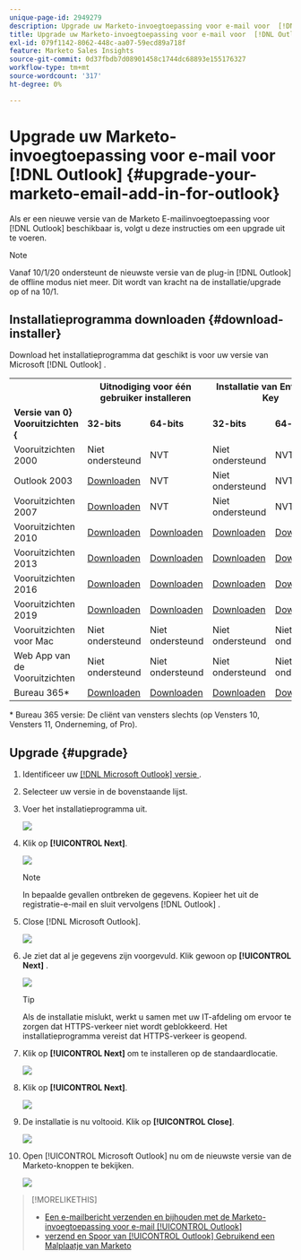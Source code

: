 ```yaml
---
unique-page-id: 2949279
description: Upgrade uw Marketo-invoegtoepassing voor e-mail voor  [!DNL Outlook]  - Marketo Docs - Productdocumentatie
title: Upgrade uw Marketo-invoegtoepassing voor e-mail voor  [!DNL Outlook]
exl-id: 079f1142-8062-448c-aa07-59ecd89a718f
feature: Marketo Sales Insights
source-git-commit: 0d37fbdb7d08901458c1744dc68893e155176327
workflow-type: tm+mt
source-wordcount: '317'
ht-degree: 0%

---
```


# Upgrade uw Marketo-invoegtoepassing voor e-mail voor [!DNL Outlook] {#upgrade-your-marketo-email-add-in-for-outlook}

Als er een nieuwe versie van de Marketo E-mailinvoegtoepassing voor [!DNL Outlook] beschikbaar is, volgt u deze instructies om een upgrade uit te voeren.

>[!NOTE]
>
>Vanaf 10/1/20 ondersteunt de nieuwste versie van de plug-in [!DNL Outlook] de offline modus niet meer. Dit wordt van kracht na de installatie/upgrade op of na 10/1.

## Installatieprogramma downloaden {#download-installer}

Download het installatieprogramma dat geschikt is voor uw versie van Microsoft [!DNL Outlook] .

<table> 
 <colgroup> 
  <col> 
  <col> 
  <col> 
  <col> 
  <col> 
 </colgroup> 
 <tbody> 
  <tr> 
   <th><br></th> 
   <th colspan="2">Uitnodiging voor één gebruiker installeren</th> 
   <th colspan="2">Installatie van Enterprise Key</th> 
  </tr> 
  <tr> 
   <td><strong><span class="dnl"> Versie van 0} Vooruitzichten {</span></strong></td> 
   <td><strong>32-bits</strong></td> 
   <td><strong>64-bits</strong></td> 
   <td><strong>32-bits</strong></td> 
   <td><strong>64-bits</strong></td> 
  </tr> 
  <tr> 
   <td><span class="dnl"> Vooruitzichten </span> 2000</td> 
   <td>Niet ondersteund</td> 
   <td>NVT</td> 
   <td>Niet ondersteund</td> 
   <td>NVT</td> 
  </tr> 
  <tr> 
   <td><span class="dnl">Outlook 2003</span></td> 
   <td><a href="https://munchkin.marketo.net/MarketoAddInSetup32.msi" rel="nofollow">Downloaden</a></td> 
   <td>NVT</td> 
   <td>Niet ondersteund</td> 
   <td>NVT</td> 
  </tr> 
  <tr> 
   <td><span class="dnl"> Vooruitzichten </span> 2007</td> 
   <td><a href="https://munchkin.marketo.net/MarketoAddInSetup32.msi" rel="nofollow">Downloaden</a></td> 
   <td>NVT</td> 
   <td>Niet ondersteund</td> 
   <td>NVT</td> 
  </tr> 
  <tr> 
   <td><span class="dnl"> Vooruitzichten </span> 2010</td> 
   <td><a href="https://munchkin.marketo.net/MarketoAddInSetup32.msi" rel="nofollow">Downloaden</a></td> 
   <td><a href="https://munchkin.marketo.net/MarketoAddInSetup64.msi" rel="nofollow">Downloaden</a></td> 
   <td><a href="https://munchkin.marketo.net/MarketoAddInSetup32.msi" rel="nofollow">Downloaden</a></td> 
   <td><a href="https://munchkin.marketo.net/MarketoAddInSetup64.msi" rel="nofollow">Downloaden</a></td> 
  </tr> 
  <tr> 
   <td><span class="dnl"> Vooruitzichten </span> 2013</td> 
   <td><a href="https://munchkin.marketo.net/MarketoAddInSetup32.msi" rel="nofollow">Downloaden</a></td> 
   <td><a href="https://munchkin.marketo.net/MarketoAddInSetup64.msi" rel="nofollow">Downloaden</a></td> 
   <td><a href="https://munchkin.marketo.net/MarketoAddInSetup32.msi" rel="nofollow">Downloaden</a></td> 
   <td><a href="https://munchkin.marketo.net/MarketoAddInSetup64.msi" rel="nofollow">Downloaden</a></td> 
  </tr> 
  <tr> 
   <td><span class="dnl"> Vooruitzichten </span> 2016</td> 
   <td><a href="https://munchkin.marketo.net/MarketoAddInSetup32.msi" rel="nofollow">Downloaden</a></td> 
   <td><a href="https://munchkin.marketo.net/MarketoAddInSetup64.msi" rel="nofollow">Downloaden</a></td> 
   <td><a href="https://munchkin.marketo.net/MarketoAddInSetup32.msi" rel="nofollow">Downloaden</a></td> 
   <td><a href="https://munchkin.marketo.net/MarketoAddInSetup64.msi" rel="nofollow">Downloaden</a></td> 
  </tr> 
  <tr> 
   <td colspan="1"><span class="dnl"> Vooruitzichten </span> 2019</td> 
   <td colspan="1"><a href="https://munchkin.marketo.net/MarketoAddInSetup32.msi" rel="nofollow">Downloaden</a></td> 
   <td colspan="1"><a href="https://munchkin.marketo.net/MarketoAddInSetup64.msi" rel="nofollow">Downloaden</a></td> 
   <td colspan="1"><a href="https://munchkin.marketo.net/MarketoAddInSetup32.msi" rel="nofollow">Downloaden</a></td> 
   <td colspan="1"><a href="https://munchkin.marketo.net/MarketoAddInSetup64.msi" rel="nofollow">Downloaden</a></td> 
  </tr> 
  <tr> 
   <td><span class="dnl"> Vooruitzichten </span> voor Mac</td> 
   <td>Niet ondersteund</td> 
   <td>Niet ondersteund</td> 
   <td>Niet ondersteund</td> 
   <td>Niet ondersteund</td> 
  </tr> 
  <tr> 
   <td colspan="1"><span class="dnl"> Web App van de Vooruitzichten </span></td> 
   <td colspan="1">Niet ondersteund</td> 
   <td colspan="1">Niet ondersteund</td> 
   <td colspan="1">Niet ondersteund</td> 
   <td colspan="1">Niet ondersteund</td> 
  </tr> 
  <tr> 
   <td colspan="1"><span class="dnl"> Bureau </span> 365*</td> 
   <td colspan="1"><a href="https://munchkin.marketo.net/MarketoAddInSetup32.msi" rel="nofollow">Downloaden</a></td> 
   <td colspan="1"><a href="https://munchkin.marketo.net/MarketoAddInSetup64.msi" rel="nofollow">Downloaden</a></td> 
   <td colspan="1"><a href="https://munchkin.marketo.net/MarketoAddInSetup32.msi" rel="nofollow">Downloaden</a></td> 
   <td colspan="1"><a href="https://munchkin.marketo.net/MarketoAddInSetup64.msi" rel="nofollow">Downloaden</a></td> 
  </tr> 
 </tbody> 
</table>

&#42; Bureau 365 versie: De cliënt van vensters slechts (op Vensters 10, Vensters 11, Onderneming, of Pro).

## Upgrade {#upgrade}

1. Identificeer uw [[!DNL Microsoft Outlook]  versie ](https://support.microsoft.com/en-us/office/what-version-of-outlook-do-i-have-b3a9568c-edb5-42b9-9825-d48d82b2257c?ui=en-us&rs=en-us&ad=us).

1. Selecteer uw versie in de bovenstaande lijst.

1. Voer het installatieprogramma uit.

   ![](assets/image2014-9-23-16-3a53-3a56.png)

1. Klik op **[!UICONTROL Next]**.

   ![](assets/image2014-9-23-16-3a54-3a8.png)

   >[!NOTE]
   >
   >In bepaalde gevallen ontbreken de gegevens. Kopieer het uit de registratie-e-mail en sluit vervolgens [!DNL Outlook] .

1. Close [!DNL Microsoft Outlook].

   ![](assets/ent-key-close-outlook-hand.png)

1. Je ziet dat al je gegevens zijn voorgevuld. Klik gewoon op **[!UICONTROL Next]** .

   ![](assets/image2014-9-23-16-3a54-3a40.png)

   >[!TIP]
   >
   >Als de installatie mislukt, werkt u samen met uw IT-afdeling om ervoor te zorgen dat HTTPS-verkeer niet wordt geblokkeerd. Het installatieprogramma vereist dat HTTPS-verkeer is geopend.

1. Klik op **[!UICONTROL Next]** om te installeren op de standaardlocatie.

   ![](assets/image2014-9-23-16-3a54-3a55.png)

1. Klik op **[!UICONTROL Next]**.

   ![](assets/image2014-9-23-16-3a55-3a20.png)

1. De installatie is nu voltooid. Klik op **[!UICONTROL Close]**.

   ![](assets/image2014-9-23-16-3a55-3a34.png)

1. Open [!UICONTROL Microsoft Outlook] nu om de nieuwste versie van de Marketo-knoppen te bekijken.

   ![](assets/image2016-8-24-15-3a47-3a38.png)

>[!MORELIKETHIS]
>
>* [ Een e-mailbericht verzenden en bijhouden met de Marketo-invoegtoepassing voor e-mail [!UICONTROL Outlook]](/help/marketo/product-docs/marketo-sales-insight/msi-outlook-plugin/send-and-track-an-email-with-the-email-add-in-for-outlook.md)
>* [ verzend en Spoor van [!UICONTROL Outlook] Gebruikend een Malplaatje van Marketo ](/help/marketo/product-docs/marketo-sales-insight/msi-outlook-plugin/send-and-track-from-outlook-using-a-marketo-template.md)
